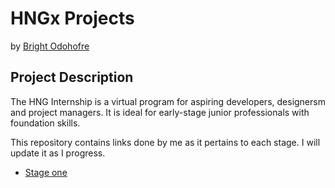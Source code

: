 # HNGx Projects

by [Bright Odohofre](https://twitter.com/B_Odohofre)

## Project Description

The HNG Internship is a virtual program for aspiring developers, designersm and project managers. It is ideal for early-stage junior professionals with foundation skills.

This repository contains links done by me as it pertains to each stage. I will update it as I progress.

- [Stage one](https://odohofre.github.io/hngx/stage-1/)
